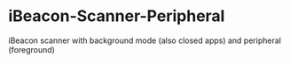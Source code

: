 # iBeacon-Scanner-Peripheral
iBeacon scanner with background mode (also closed apps) and peripheral (foreground)
